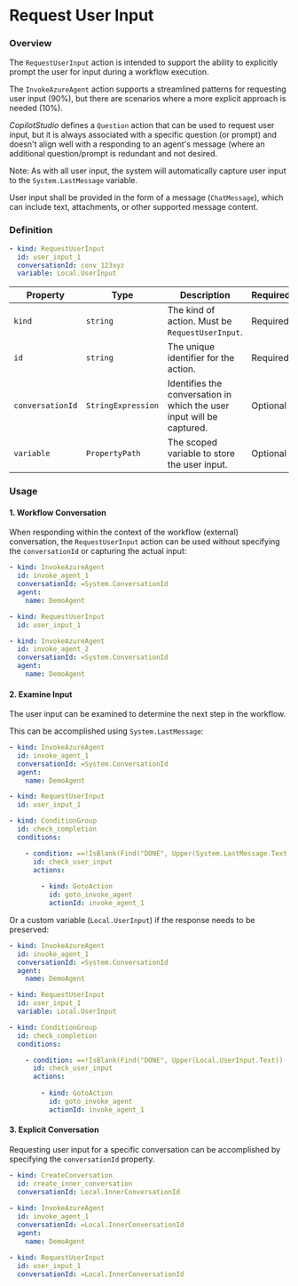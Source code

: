 # Request User Input 

### Overview

The `RequestUserInput` action is intended to support the ability to explicitly prompt the user for input during a workflow execution. 

The `InvokeAzureAgent` action supports a streamlined patterns for requesting user input (90%), but there are scenarios where a more explicit approach is needed (10%).

_CopilotStudio_ defines a `Question` action that can be used to request user input, but it is always associated with a specific question (or prompt)
and doesn't align well with a responding to an agent's message (where an additional question/prompt is redundant and not desired.

Note: As with all user input, the system will automatically capture user input to the `System.LastMessage` variable.

User input shall be provided in the form of a message (`ChatMessage`), which can include text, attachments, or other supported message content.


### Definition

```yaml
- kind: RequestUserInput
  id: user_input_1
  conversationId: conv_123xyz
  variable: Local.UserInput
```

Property|Type|Description|Required|Default
--|--|--|--|--
`kind`|`string`|The kind of action. Must be `RequestUserInput`.|Required
`id`|`string`|The unique identifier for the action.|Required
`conversationId`|`StringExpression`|Identifies the conversation in which the user input will be captured.| Optional|`System.ConversationId`
`variable`|`PropertyPath`|The scoped variable to store the user input.|Optional


### Usage

#### 1. Workflow Conversation

When responding within the context of the workflow (external) conversation, 
the `RequestUserInput` action can be used without specifying the `conversationId` or capturing the actual input:

```yaml
- kind: InvokeAzureAgent
  id: invoke_agent_1
  conversationId: =System.ConversationId
  agent:
    name: DemoAgent

- kind: RequestUserInput
  id: user_input_1

- kind: InvokeAzureAgent
  id: invoke_agent_2
  conversationId: =System.ConversationId
  agent:
    name: DemoAgent
```


#### 2. Examine Input

The user input can be examined to determine the next step in the workflow.

This can be accomplished using `System.LastMessage`:

```yaml
- kind: InvokeAzureAgent
  id: invoke_agent_1
  conversationId: =System.ConversationId
  agent:
    name: DemoAgent

- kind: RequestUserInput
  id: user_input_1

- kind: ConditionGroup
  id: check_completion
  conditions:

    - condition: ==!IsBlank(Find("DONE", Upper(System.LastMessage.Text))
      id: check_user_input
      actions:
    
        - kind: GotoAction
          id: goto_invoke_agent
          actionId: invoke_agent_1
```

Or a custom variable (`Local.UserInput`) if the response needs to be preserved:

```yaml
- kind: InvokeAzureAgent
  id: invoke_agent_1
  conversationId: =System.ConversationId
  agent:
    name: DemoAgent

- kind: RequestUserInput
  id: user_input_1
  variable: Local.UserInput

- kind: ConditionGroup
  id: check_completion
  conditions:

    - condition: ==!IsBlank(Find("DONE", Upper(Local.UserInput.Text))
      id: check_user_input
      actions:
    
        - kind: GotoAction
          id: goto_invoke_agent
          actionId: invoke_agent_1
```


#### 3. Explicit Conversation

Requesting user input for a specific conversation can be accomplished by specifying the `conversationId` property.

```yaml
- kind: CreateConversation
  id: create_inner_conversation
  conversationId: Local.InnerConversationId
      
- kind: InvokeAzureAgent
  id: invoke_agent_1
  conversationId: =Local.InnerConversationId
  agent:
    name: DemoAgent

- kind: RequestUserInput
  id: user_input_1
  conversationId: =Local.InnerConversationId
```